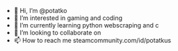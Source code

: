 - 👋 Hi, I’m @potatko
- 👀 I’m interested in gaming and coding
- 🌱 I’m currently learning python webscraping and c
- 💞️ I’m looking to collaborate on 
- 📫 How to reach me steamcommunity.com/id/potatkus

<!---
potatko/potatko is a ✨ special ✨ repository because its `README.md` (this file) appears on your GitHub profile.
You can click the Preview link to take a look at your changes.
--->
